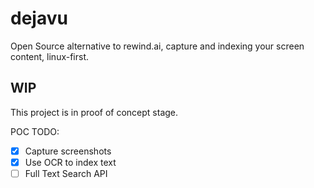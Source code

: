 # dejavu

Open Source alternative to rewind.ai, capture and indexing your screen content, linux-first.

## WIP

This project is in proof of concept stage.

POC TODO:

- [x] Capture screenshots
- [x] Use OCR to index text
- [ ] Full Text Search API
